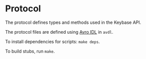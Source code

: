 # Protocol

The protocol defines types and methods used in the Keybase API.

The protocol files are defined using [Avro IDL](http://avro.apache.org/docs/1.7.5/idl.html) in `avdl`.

To install dependencies for scripts: `make deps`.

To build stubs, run `make`.
